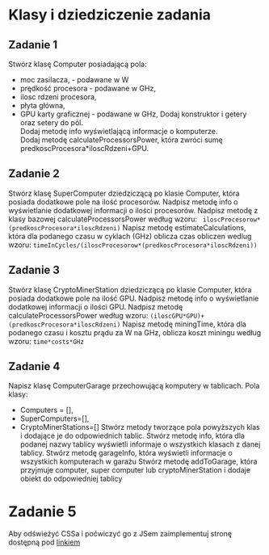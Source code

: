 # Klasy i dziedziczenie zadania

## Zadanie 1

Stwórz klasę Computer posiadającą pola:

-   moc zasilacza, - podawane w W
-   prędkość procesora - podawane w GHz,
-   ilosc rdzeni procesora,
-   płyta główna,
-   GPU karty graficznej - podawane w GHz,
    Dodaj konstruktor i getery oraz setery do pól.<br />
    Dodaj metodę info wyświetlającą informacje o komputerze.<br />
    Dodaj metodę calculateProcessorsPower, która zwróci sumę predkoscProcesora\*iloscRdzeni+GPU.<br />

## Zadanie 2

Stwórz klasę SuperComputer dziedziczącą po klasie Computer, która posiada dodatkowe pole na ilość procesorów.
Nadpisz metodę info o wyświetlanie dodatkowej informacji o ilości procesorów.
Nadpisz metodę z klasy bazowej calculateProcessorsPower według wzoru:
` iloscProcesorow*(predkoscProcesora*iloscRdzeni)`
Napisz metodę estimateCalculations, która dla podanego czasu w cyklach (GHz) oblicza czas obliczen wedlug wzoru:
`timeInCycles/(iloscProcesorow*(predkoscProcesora*iloscRdzeni))`

## Zadanie 3

Stwórz klasę CryptoMinerStation dziedziczącą po klasie Computer, która posiada dodatkowe pole na ilość GPU.
Nadpisz metodę info o wyświetlanie dodatkowej informacji o ilości GPU.
Nadpisz metodę calculateProcessorsPower według wzoru:
`(iloscGPU*GPU)+(predkoscProcesora*iloscRdzeni)`
Napisz metodę miningTime, która dla podanego czasu i kosztu prądu za W na GHz, oblicza koszt miningu według wzoru:
`time*costs*GHz`

## Zadanie 4

Napisz klasę ComputerGarage przechowującą komputery w tablicach. Pola klasy:

-   Computers = [],
-   SuperComputers=[],
-   CryptoMinerStations=[]
    Stwórz metody tworzące pola powyższych klas i dodające je do odpowiednich tablic.
    Stwórz metodę info, która dla podanej nazwy tablicy wyświetli informaje o wszystkich klasach z danej tablicy.
    Stwórz metodę garageInfo, która wyświetli informacje o wszystkich komputerach w garażu
    Stwórz metodę addToGarage, która przyjmuje computer, super computer lub cryptoMinerStation i dodaje obiekt do odpowiedniej tablicy

# Zadanie 5

Aby odświeżyć CSSa i poćwiczyć go z JSem zaimplementuj stronę dostępną pod [linkiem](https://www.frontendmentor.io/challenges/time-tracking-dashboard-UIQ7167Jw)
